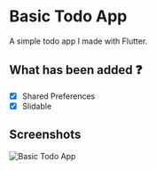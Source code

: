# Basic Todo App

A simple todo app I made with Flutter.

##  What has been added :question:
- [x] Shared Preferences
- [x] Slidable

## Screenshots
![Basic Todo App](https://media.giphy.com/media/COcfaK5EQV7jZYN9Tw/giphy.gif)
